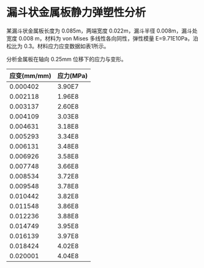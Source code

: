 漏斗状金属板静力弹塑性分析
==========================
某漏斗状金属板长度为 0.085m，两端宽度 0.022m，漏斗半径 0.008m，漏斗处宽度 0.008
m，材料为 von Mises 多线性各向同性，弹性模量 E=9.71E10Pa，泊松比为 0.3。材料应力应变数据如表1所示。

分析金属板在轴向 0.25mm 位移下的应力与变形。

| 应变(mm/mm) | 应力(MPa) |
|-------------|-----------|
| 0.000402    | 3.90E7    |
| 0.002118    | 1.96E8    |
| 0.003137    | 2.60E8    |
| 0.004109    | 3.03E8    |
| 0.004631    | 3.18E8    |
| 0.005293    | 3.34E8    |
| 0.006131    | 3.48E8    |
| 0.006926    | 3.58E8    |
| 0.007748    | 3.66E8    |
| 0.008534    | 3.72E8    |
| 0.009548    | 3.78E8    |
| 0.010442    | 3.82E8    |
| 0.011548    | 3.86E8    |
| 0.012236    | 3.88E8    |
| 0.014749    | 3.95E8    |
| 0.016139    | 3.97E8    |
| 0.018424    | 4.02E8    |
| 0.020001    | 4.04E8    |